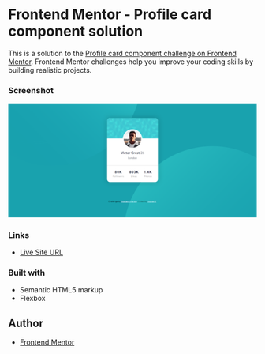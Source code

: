 # Frontend Mentor - Profile card component solution

This is a solution to the [Profile card component challenge on Frontend Mentor](https://www.frontendmentor.io/challenges/profile-card-component-cfArpWshJ). Frontend Mentor challenges help you improve your coding skills by building realistic projects.

### Screenshot

![](./images/solution.png)

### Links
- [Live Site URL](https://younes-dotcom.github.io/Profile-card-component/)

### Built with

- Semantic HTML5 markup
- Flexbox

## Author
- [Frontend Mentor](https://www.frontendmentor.io/profile/Younes-dotcom)
